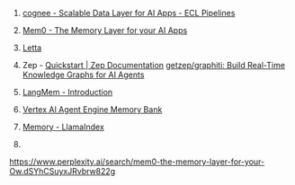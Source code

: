 
1) [cognee - Scalable Data Layer for AI Apps - ECL Pipelines](https://dlthub.com/blog/cognee)

2) [Mem0 - The Memory Layer for your AI Apps](https://mem0.ai/)

3) [Letta](https://www.letta.com/#product)

4) Zep - [Quickstart | Zep Documentation](https://help.getzep.com/quickstart) 
	[getzep/graphiti: Build Real-Time Knowledge Graphs for AI Agents](https://github.com/getzep/graphiti)

5) [LangMem - Introduction](https://langchain-ai.github.io/langmem/)

6) [Vertex AI Agent Engine Memory Bank](https://cloud.google.com/vertex-ai/generative-ai/docs/agent-engine/memory-bank/overview)

7) [Memory - LlamaIndex](https://docs.llamaindex.ai/en/stable/module_guides/deploying/agents/memory/)
8) 


https://www.perplexity.ai/search/mem0-the-memory-layer-for-your-Ow.dSYhCSuyxJRvbrw822g

